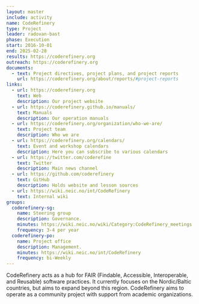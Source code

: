 ```yaml
---
layout: master
include: activity
name: CodeRefinery
type: Project
leader: radovan-bast
phase: Execution
start: 2016-10-01
end: 2025-02-28
results: https://coderefinery.org
outreach: https://coderefinery.org
documents:
  - text: Project directives, project plans, and project reports
    url: https://coderefinery.org/about/reports/#project-reports
links:
  - url: https://coderefinery.org
    text: Web
    description: Our project website
  - url: https://coderefinery.github.io/manuals/
    text: Manuals
    description: Our operation manuals
  - url: https://coderefinery.org/organization/who-we-are/
    text: Project team
    description: Who we are
  - url: https://coderefinery.org/calendars/
    text: Event and workshop calendars
    description: Here you can subscribe to various calendars
  - url: https://twitter.com/coderefine
    text: Twitter
    description: Main news channel
  - url: https://github.com/coderefinery
    text: GitHub
    description: Holds website and lesson sources
  - url: https://wiki.neic.no/int/CodeRefinery
    text: Internal wiki
groups:
  coderefinery-sg:
    name: Steering group
    description: Governance.
    minutes: https://wiki.neic.no/wiki/Category:CodeRefinery_meetings
    frequency: 3-4 per year
  coderefinery-po:
    name: Project office
    description: Management.
    minutes: https://wiki.neic.no/int/CodeRefinery
    frequency: bi-Weekly
---
```


CodeRefinery acts as a hub for FAIR (Findable, Accessible, Interoperable, and
Reusable) software practices. It currently focuses on the Nordic/Baltic
countries, but aims to expand beyond this region. CodeRefinery aims to operate
as a community project with support from academic organizations.
